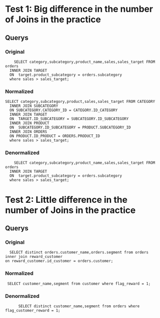 

# Test 1: Big difference in the number of Joins in the practice


## Querys
### Original
~~~
    SELECT category,subcategory,product_name,sales,sales_target FROM orders
  INNER JOIN TARGET
  ON  target.product_subcategory = orders.subcategory
  where sales > sales_target;
 ~~~ 



### Normalized
~~~
SELECT category,subcategory,product,sales,sales_target FROM CATEGORY
  INNER JOIN SUBCATEGORY
  ON SUBCATEGORY.CATEGORY_ID = CATEGORY.ID_CATEGORY
  INNER JOIN TARGET
  ON  TARGET.ID_SUBCATEGORY = SUBCATEGORY.ID_SUBCATEGORY
  INNER JOIN PRODUCT 
  ON  SUBCATEGORY.ID_SUBCATEGORY = PRODUCT.SUBCATEGORY_ID
  INNER JOIN ORDERS
  ON PRODUCT.ID_PRODUCT = ORDERS.PRODUCT_ID 
  where sales > sales_target;

~~~



### Denormalized
~~~
    SELECT category,subcategory,product_name,sales,sales_target FROM orders
  INNER JOIN TARGET
  ON  target.product_subcategory = orders.subcategory
  where sales > sales_target;
 ~~~ 


# Test 2: Little difference in the number of Joins in the practice



## Querys
### Original
  ~~~
    SELECT distinct orders.customer_name,orders.segment from orders
  inner join reward_customer
  on reward_customer.id_customer = orders.customer; 
  ~~~

### Normalized
   ~~~   
    SELECT customer_name,segment from customer where flag_reward = 1;
~~~



### Denormalized
~~~	
	  SELECT distinct customer_name,segment from orders where flag_customer_reward = 1;
~~~



